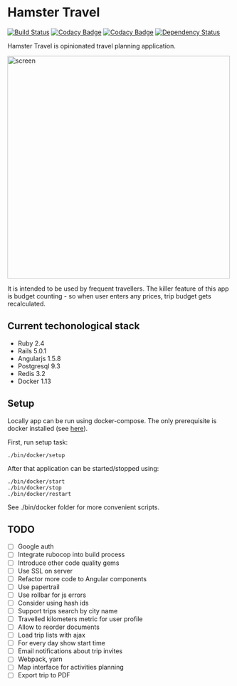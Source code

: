 Hamster Travel
==============

[![Build Status](https://travis-ci.org/altmer/hamster-travel.svg?branch=master)](https://travis-ci.org/altmer/hamster-travel)
[![Codacy Badge](https://api.codacy.com/project/badge/Grade/d914b00a63a9403b84445c4e7eafbfd1)](https://www.codacy.com/app/igendou/travel-planner?utm_source=github.com&amp;utm_medium=referral&amp;utm_content=altmer/travel-planner&amp;utm_campaign=Badge_Grade)
[![Codacy Badge](https://api.codacy.com/project/badge/Coverage/d914b00a63a9403b84445c4e7eafbfd1)](https://www.codacy.com/app/igendou/travel-planner?utm_source=github.com&amp;utm_medium=referral&amp;utm_content=altmer/travel-planner&amp;utm_campaign=Badge_Coverage)
[![Dependency Status](https://gemnasium.com/badges/github.com/altmer/hamster-travel.svg)](https://gemnasium.com/github.com/altmer/hamster-travel)

Hamster Travel is opinionated travel planning application.

<img src="http://amarchenko.de/img/posts/hamster-travel.png" alt="screen" width="500"/>

It is intended to be used by frequent travellers. The killer feature of this app
is budget counting - so when user enters any prices, trip budget gets recalculated.

## Current techonological stack

* Ruby 2.4
* Rails 5.0.1
* Angularjs 1.5.8
* Postgresql 9.3
* Redis 3.2
* Docker 1.13

## Setup

Locally app can be run using docker-compose. The only prerequisite is docker installed (see [here](https://docs.docker.com/docker-for-mac/install/)).

First, run setup task:
```
./bin/docker/setup
```

After that application can be started/stopped using:

```
./bin/docker/start
./bin/docker/stop
./bin/docker/restart
```

See ./bin/docker folder for more convenient scripts.

## TODO

* [ ] Google auth
* [ ] Integrate rubocop into build process
* [ ] Introduce other code quality gems
* [ ] Use SSL on server
* [ ] Refactor more code to Angular components
* [ ] Use papertrail
* [ ] Use rollbar for js errors
* [ ] Consider using hash ids
* [ ] Support trips search by city name
* [ ] Travelled kilometers metric for user profile
* [ ] Allow to reorder documents
* [ ] Load trip lists with ajax
* [ ] For every day show start time
* [ ] Email notifications about trip invites
* [ ] Webpack, yarn
* [ ] Map interface for activities planning
* [ ] Export trip to PDF
